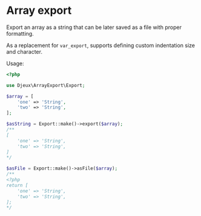 # Array export

Export an array as a string that can be later saved as a file with proper formatting. 

As a replacement for `var_export`, supports defining custom indentation size and character.

Usage:
```php
<?php

use Djeux\ArrayExport\Export;

$array = [
    'one' => 'String',
    'two' => 'String',
];

$asString = Export::make()->export($array);
/**
[
    'one' => 'String',
    'two' => 'String',
]
*/

$asFile = Export::make()->asFile($array);
/**
<?php
return [
    'one' => 'String',
    'two' => 'String',
];
*/
```